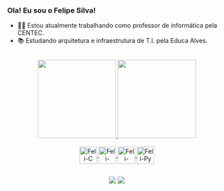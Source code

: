 ### Ola! Eu sou o Felipe Silva!
 - 👨‍💻 Estou atualmente trabalhando como professor de informática pela CENTEC.
 - 📚 Estudando arquitetura e infraestrutura de T.I. pela Educa Alves.
 
 ##
 
 <div align="center">
  <a href="https://github.com/felipesilva543">
  <img height="180em" src="https://github-readme-stats-sigma-five.vercel.app/api?username=felipesilva543&show_icons=true&theme=dark&include_all_commits=true&count_private=true"/>
  <img height="180em" src="https://github-readme-stats-sigma-five.vercel.app/api/top-langs/?username=felipesilva543&layout=compact&langs_count=7&theme=dark"/>
</div>
  
  <div align="center" style="display: inline_block"><br>
  <img align="center" alt="Feli-C" height="40" width="40" src="https://cdn.jsdelivr.net/gh/devicons/devicon/icons/c/c-plain.svg">
  <img align="center" alt="Feli-C++" height="40" width="40" src="https://cdn.jsdelivr.net/gh/devicons/devicon/icons/cplusplus/cplusplus-plain.svg">
  <img align="center" alt="Feli-Arduino" height="40" width="40" src="https://cdn.jsdelivr.net/gh/devicons/devicon/icons/arduino/arduino-original-wordmark.svg">
  <img align="center" alt="Feli-Py" height="40" width="40" src="https://cdn.jsdelivr.net/gh/devicons/devicon/icons/python/python-original-wordmark.svg">
  </div>
  
  ##
  
  <div align="center"> 
  <a href = "mailto:ffelipes543@gmail.com"><img src="https://img.shields.io/badge/-Gmail-%23333?style=for-the-badge&logo=gmail&logoColor=white" target="_blank"></a>
  <a href="https://www.linkedin.com/in/ffelipesilva/" target="_blank"><img src="https://img.shields.io/badge/-LinkedIn-%230077B5?style=for-the-badge&logo=linkedin&logoColor=white" target="_blank"></a> 
 

</div>
